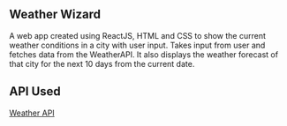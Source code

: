 ## Weather Wizard

A web app created using ReactJS, HTML and CSS to show the current weather conditions in a city with user input. Takes input from user and fetches data from the WeatherAPI. It also displays the weather forecast of that city for the next 10 days from the current date. 

## API Used 
<a href="https://www.weatherapi.com/" target="_blank">Weather API</a>
